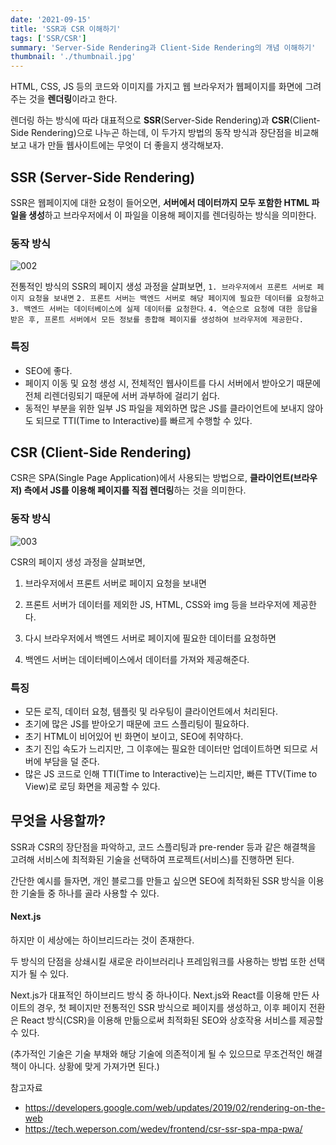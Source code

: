 ```yaml
---
date: '2021-09-15'
title: 'SSR과 CSR 이해하기'
tags: ['SSR/CSR']
summary: 'Server-Side Rendering과 Client-Side Rendering의 개념 이해하기'
thumbnail: './thumbnail.jpg'
---
```




HTML, CSS, JS 등의 코드와 이미지를 가지고 웹 브라우저가 웹페이지를 화면에 그려주는 것을 **렌더링**이라고 한다.

렌더링 하는 방식에 따라 대표적으로 **SSR**(Server-Side Rendering)과 **CSR**(Client-Side Rendering)으로 나누곤 하는데, 이 두가지 방법의 동작 방식과 장단점을 비교해보고 내가 만들 웹사이트에는 무엇이 더 좋을지 생각해보자.



## SSR (Server-Side Rendering)

SSR은 웹페이지에 대한 요청이 들어오면, **서버에서 데이터까지 모두 포함한 HTML 파일을 생성**하고 브라우저에서 이 파일을 이용해 페이지를 렌더링하는 방식을 의미한다.

### 동작 방식

![002](https://user-images.githubusercontent.com/70627979/133464647-e0a7e5b3-392f-4cf8-9c85-a7d15ff61502.jpg)

전통적인 방식의 SSR의 페이지 생성  과정을 살펴보면,  `1. 브라우저에서 프론트 서버로 페이지 요청을 보내면` `2. 프론트 서버는 백엔드 서버로 해당 페이지에 필요한 데이터를 요청하고` `3. 백엔드 서버는 데이터베이스에 실제 데이터를 요청한다`. `4. 역순으로 요청에 대한 응답을 받은 후, 프론트 서버에서 모든 정보를 종합해 페이지를 생성하여 브라우저에 제공한다.`

### 특징

- SEO에 좋다.
- 페이지 이동 및 요청 생성 시, 전체적인 웹사이트를 다시 서버에서 받아오기 때문에 전체 리렌더링되기 때문에 서버 과부하에 걸리기 쉽다.
- 동적인 부분을 위한 일부 JS 파일을 제외하면 많은 JS를 클라이언트에 보내지 않아도 되므로  TTI(Time to Interactive)를 빠르게 수행할 수 있다.



## CSR (Client-Side Rendering)

CSR은 SPA(Single Page Application)에서 사용되는 방법으로, **클라이언트(브라우저) 측에서 JS를 이용해 페이지를 직접 렌더링**하는 것을 의미한다. 

### 동작 방식

![003](https://user-images.githubusercontent.com/70627979/133465145-161497a9-3095-44df-87bc-c0a724396595.jpg)

CSR의 페이지 생성 과정을 살펴보면,

1. 브라우저에서 프론트 서버로 페이지  요청을 보내면

2. 프론트 서버가 데이터를 제외한 JS, HTML, CSS와 img 등을 브라우저에 제공한다. 

3. 다시 브라우저에서 백엔드 서버로 페이지에 필요한 데이터를 요청하면 

4. 백엔드 서버는 데이터베이스에서 데이터를 가져와 제공해준다.



### 특징

- 모든 로직, 데이터 요청, 템플릿 및 라우팅이 클라이언트에서 처리된다.
- 초기에 많은 JS를 받아오기 때문에 코드 스플리팅이 필요하다.
- 초기 HTML이 비어있어 빈 화면이 보이고, SEO에 취약하다.
- 초기 진입 속도가 느리지만, 그 이후에는 필요한 데이터만 업데이트하면 되므로 서버에 부담을 덜 준다.
- 많은 JS 코드로 인해 TTI(Time to Interactive)는 느리지만, 빠른 TTV(Time to View)로 로딩 화면을 제공할 수 있다. 



## 무엇을 사용할까?

SSR과 CSR의 장단점을 파악하고, 코드 스플리팅과 pre-render 등과 같은 해결책을 고려해 서비스에 최적화된 기술을 선택하여 프로젝트(서비스)를 진행하면 된다.

간단한 예시를 들자면, 개인 블로그를 만들고 싶으면 SEO에 최적화된 SSR 방식을 이용한 기술들 중 하나를 골라 사용할 수 있다.



#### Next.js

하지만 이 세상에는 하이브리드라는 것이 존재한다. 

두 방식의 단점을 상쇄시킬 새로운 라이브러리나 프레임워크를 사용하는 방법 또한 선택지가 될 수 있다.

Next.js가 대표적인 하이브리드 방식 중 하나이다. Next.js와 React를 이용해 만든 사이트의 경우, 첫 페이지만 전통적인 SSR 방식으로 페이지를 생성하고, 이후 페이지 전환은 React 방식(CSR)을 이용해 만듦으로써 최적화된 SEO와 상호작용 서비스를 제공할 수 있다.

 (추가적인 기술은 기술 부채와 해당 기술에 의존적이게 될 수 있으므로 무조건적인 해결책이 아니다. 상황에 맞게 가져가면 된다.)



참고자료

- https://developers.google.com/web/updates/2019/02/rendering-on-the-web
- https://tech.weperson.com/wedev/frontend/csr-ssr-spa-mpa-pwa/